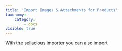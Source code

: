 ```yaml
---
title: 'Import Images & Attachments for Products'
taxonomy:
    category:
        - docs
visible: true
---
```


With the sellacious importer you can also import 